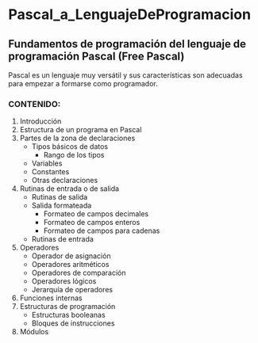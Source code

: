 # Pascal_a_LenguajeDeProgramacion
## Fundamentos de programación del lenguaje de programación Pascal (Free Pascal)

Pascal es un lenguaje muy versátil y sus características son adecuadas para empezar a formarse como programador.


### CONTENIDO:

1. Introducción
2. Estructura de un programa en Pascal
3. Partes de la zona de declaraciones
    * Tipos básicos de datos
        * Rango de los tipos
    * Variables
    * Constantes
    * Otras declaraciones 
4. Rutinas de entrada o de salida
    * Rutinas de salida
    * Salida formateada
        * Formateo de campos decimales
        * Formateo de campos enteros
        * Formateo de campos para cadenas
    * Rutinas de entrada
5. Operadores
    * Operador de asignación
    * Operadores aritméticos
    * Operadores de comparación
    * Operadores lógicos
    * Jerarquía de operadores
6. Funciones internas
7. Estructuras de programación
    * Estructuras booleanas
    * Bloques de instrucciones
8. Módulos